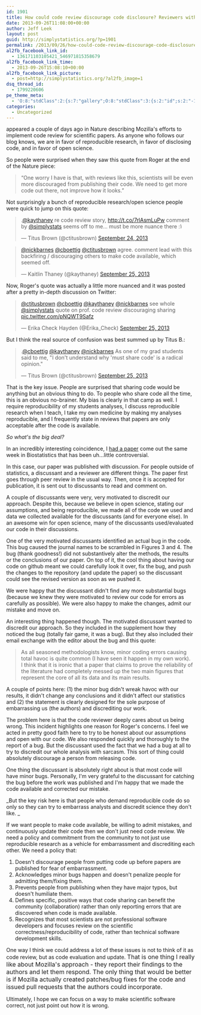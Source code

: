 ```yaml
---
id: 1901
title: How could code review discourage code disclosure? Reviewers with motivation.
date: 2013-09-26T11:08:00+00:00
author: Jeff Leek
layout: post
guid: http://simplystatistics.org/?p=1901
permalink: /2013/09/26/how-could-code-review-discourage-code-disclosure-reviewers-with-motivation/
al2fb_facebook_link_id:
  - 136171103105421_546971815358679
al2fb_facebook_link_time:
  - 2013-09-26T15:08:10+00:00
al2fb_facebook_link_picture:
  - post=http://simplystatistics.org/?al2fb_image=1
dsq_thread_id:
  - 1799220606
pe_theme_meta:
  - 'O:8:"stdClass":2:{s:7:"gallery";O:8:"stdClass":3:{s:2:"id";s:2:"-1";s:5:"width";s:0:"";s:6:"height";s:0:"";}s:5:"video";O:8:"stdClass":1:{s:2:"id";s:2:"-1";}}'
categories:
  - Uncategorized
---
```

[](http://www.nature.com/news/mozilla-plan-seeks-to-debug-scientific-code-1.13812) appeared a couple of days ago in Nature describing Mozilla's efforts to implement code review for scientific papers. As anyone who follows our blog knows, we are in favor of reproducible research, in favor of disclosing code, and in favor of open science.

So people were surprised when they saw this quote from Roger at the end of the Nature piece:

> “One worry I have is that, with reviews like this, scientists will be even more discouraged from publishing their code. We need to get more code out there, not improve how it looks.”

Not surprisingly a bunch of reproducible research/open science people were quick to jump on this quote:

<blockquote class="twitter-tweet" width="550">
  <p>
    .<a href="https://twitter.com/kaythaney">@kaythaney</a> re code review story, <a href="http://t.co/7rlAsmLuPw">http://t.co/7rlAsmLuPw</a> comment by <a href="https://twitter.com/simplystats">@simplystats</a> seems off to me... must be more nuance there <img src="http://simplystatistics.org/wp-includes/images/smilies/simple-smile.png" alt=":)" class="wp-smiley" style="height: 1em; max-height: 1em;" />
  </p>
  
  <p>
    &mdash; Titus Brown (@ctitusbrown) <a href="https://twitter.com/ctitusbrown/status/382562811039064064">September 24, 2013</a>
  </p>
</blockquote>



<blockquote class="twitter-tweet" width="550">
  <p>
    <a href="https://twitter.com/nickbarnes">@nickbarnes</a> <a href="https://twitter.com/cboettig">@cboettig</a> <a href="https://twitter.com/ctitusbrown">@ctitusbrown</a> agree. comment lead with this backfiring / discouraging others to make code available, which seemed off.
  </p>
  
  <p>
    &mdash; Kaitlin Thaney (@kaythaney) <a href="https://twitter.com/kaythaney/status/382819174206423040">September 25, 2013</a>
  </p>
</blockquote>



Now, Roger's quote was actually a little more nuanced and it was posted after a pretty in-depth discussion on Twitter:

<blockquote class="twitter-tweet" width="550">
  <p>
    <a href="https://twitter.com/ctitusbrown">@ctitusbrown</a> <a href="https://twitter.com/cboettig">@cboettig</a> <a href="https://twitter.com/kaythaney">@kaythaney</a> <a href="https://twitter.com/nickbarnes">@nickbarnes</a> see whole <a href="https://twitter.com/simplystats">@simplystats</a> quote on prof. code review discouraging sharing <a href="http://t.co/pNQWT9Safz">pic.twitter.com/pNQWT9Safz</a>
  </p>
  
  <p>
    &mdash; Erika Check Hayden (@Erika_Check) <a href="https://twitter.com/Erika_Check/status/382911015358181376">September 25, 2013</a>
  </p>
</blockquote>



But I think the real source of confusion was best summed up by Titus B.:

<blockquote class="twitter-tweet" width="550">
  <p>
    .<a href="https://twitter.com/cboettig">@cboettig</a> <a href="https://twitter.com/kaythaney">@kaythaney</a> <a href="https://twitter.com/nickbarnes">@nickbarnes</a> As one of my grad students said to me, "I don't understand why 'must share code' is a radical opinion."
  </p>
  
  <p>
    &mdash; Titus Brown (@ctitusbrown) <a href="https://twitter.com/ctitusbrown/status/382904483102982145">September 25, 2013</a>
  </p>
</blockquote>



That is the key issue. People are surprised that sharing code would be anything but an obvious thing to do. To people who share code all the time, this is an obvious no-brainer. My bias is clearly in that camp as well. I require reproducibility of my students analyses, I discuss reproducible research when I teach, I take my own medicine by making my analyses reproducible, and I frequently state in reviews that papers are only acceptable after the code is available.

_So what's the big deal?_

In an incredibly interesting coincidence, I [had a paper](http://simplystatistics.org/2013/09/25/is-most-science-false-the-titans-weigh-in/) come out the same week in Biostatistics that has been uh...little controversial.

In this case, our paper was published with discussion. For people outside of statistics, a discussant and a reviewer are different things. The paper first goes through peer review in the usual way. Then, once it is accepted for publication, it is sent out to discussants to read and comment on.

A couple of discussants were very, very motivated to discredit our approach. Despite this, because we believe in open science, stating our assumptions, and being reproducible, we made all of the code we used and data we collected available for the discussants (and for everyone else). In an awesome win for open science, many of the discussants used/evaluated our code in their discussions.

One of the very motivated discussants identified an actual bug in the code. This bug caused the journal names to be scrambled in Figures 3 and 4. The bug (thank goodness!) did not substantively alter the methods, the results or the conclusions of our paper. On top of it, the cool thing about having our code on github meant we could carefully look it over, fix the bug, and push the changes to the repository (and update the paper) so the discussant could see the revised version as soon as we pushed it.

We were happy that the discussant didn't find any more substantial bugs (because we knew they were motivated to review our code for errors as carefully as possible). We were also happy to make the changes, admit our mistake and move on.

An interesting thing happened though. The motivated discussant wanted to discredit our approach. So they included in the supplement how they noticed the bug (totally fair game, it was a bug). But they also included their email exchange with the editor about the bug and this quote:

> As all seasoned methodologists know, minor coding errors causing total havoc is quite common (I have seen it happen in my own work).  I think that it is ironic that a paper that claims to prove the reliability of the literature had completely messed up the two main figures that represent the core of all its data and its main results.

A couple of points here: (1) the minor bug didn't wreak havoc with our results, it didn't change any conclusions and it didn't affect our statistics and (2) the statement is clearly designed for the sole purpose of embarrassing us (the authors) and discrediting our work.

The problem here is that the code reviewer deeply cares about us being wrong. This incident highlights one reason for Roger's concerns. I feel we acted in pretty good faith here to try to be honest about our assumptions and open with our code. We also responded quickly and thoroughly to the report of a bug. But the discussant used the fact that we had a bug at all to try to discredit our whole analysis with sarcasm. This sort of thing could absolutely discourage a person from releasing code.

One thing the discussant is absolutely right about is that most code will have minor bugs. Personally, I'm very grateful to the discussant for catching the bug before the work was published and I'm happy that we made the code available and corrected our mistake.

_But the key risk here is that people who demand reproducible code do so only so they can try to embarrass analysts and discredit science they don't like. _

If we want people to make code available, be willing to admit mistakes, and continuously update their code then we don't just need code review. We need a policy and commitment from the community to not just use reproducible research as a vehicle for embarrassment and discrediting each other. We need a policy that:

  1. Doesn't discourage people from putting code up before papers are published for fear of embarrassment.
  2. Acknowledges minor bugs happen and doesn't penalize people for admitting them/fixing them.
  3. Prevents people from publishing when they have major typos, but doesn't humiliate them.
  4. Defines specific, positive ways that code sharing can benefit the community (collaboration) rather than only reporting errors that are discovered when code is made available.
  5. Recognizes that most scientists are not professional software developers and focuses review on the scientific correctness/reproducibility of code, rather than technical software development skills.

One way I think we could address a lot of these issues is not to think of it as code review, but as code evaluation and update. <span style="font-size: 16px;">That is one thing I really like about Mozilla's approach - they report their findings to the authors and let them respond. </span><span style="font-size: 16px;">The only thing that would be better is if Mozilla actually created patches/bug fixes for the code and issued pull requests that the authors could incorporate. </span>

Ultimately, I hope we can focus on a way to make scientific software correct, not just point out how it is wrong.